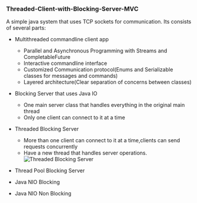 ### Threaded-Client-with-Blocking-Server-MVC

A simple java system that uses TCP sockets for communication. Its consists of several parts:

* Multithreaded commandline client app
  - Parallel and Asynchronous Programming with Streams and CompletableFuture
  - Interactive commandline interface
  - Customized Communication protocol(Enums and Serializable classes for messages and commands)
  - Layered architecture(Clear separation of concerns between classes)

* Blocking Server that uses Java IO 
  - One main server class that handles everything in the original main thread
  - Only one client can connect to it at a time
  
* Threaded Blocking Server
  - More than one client can connect to it at a time,clients can send requests concurrently
  - Have a new thread that handles server operations.
  ![Threaded Blocking Server](https://github.com/crakama/Concurrency-Non-Blocking-in-Distributed-Systems/blob/master/images/ThreadedBlockingServer.png)

* Thread Pool Blocking Server

* Java NIO Blocking

* Java NIO Non Blocking

